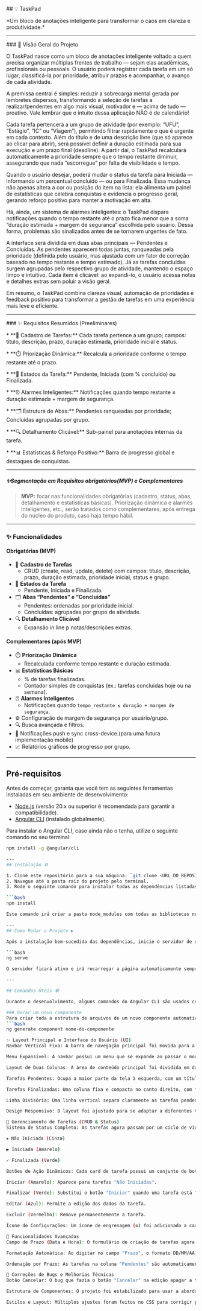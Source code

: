 \## 💡 TaskPad



\*Um bloco de anotações inteligente para transformar o caos em clareza e produtividade.\*



---



\### 🎯 Visão Geral do Projeto



O TaskPad nasce como um bloco de anotações inteligente voltado a quem precisa organizar múltiplas frentes de trabalho — sejam elas acadêmicas, profissionais ou pessoais. O usuário poderá registrar cada tarefa em um só lugar, classificá-la por prioridade, atribuir prazos e acompanhar, o avanço de cada atividade.



A premissa central é simples: reduzir a sobrecarga mental gerada por lembretes dispersos, transformando a seleção de tarefas a realizar/pendentes em algo mais visual, motivador e — acima de tudo — proativo. Vale lembrar que o intuito dessa aplicação NÃO é de calendário!



Cada tarefa pertencerá a um grupo de atividade (por exemplo: “UFU”, “Estágio”, “IC” ou “Viagem”), permitindo filtrar rapidamente o que é urgente em cada contexto. Além do título e de uma descrição livre (que só aparece ao clicar para abrir), será possível definir a duração estimada para sua execução e um prazo final (deadline). A partir daí, o TaskPad recalculará automaticamente a prioridade sempre que o tempo restante diminuir, assegurando que nada “escorregue” por falta de visibilidade e tempo.



Quando o usuário desejar, poderá mudar o status da tarefa para Iniciada — informando um percentual concluído — ou para Finalizada. Essa mudança não apenas altera a cor ou posição do item na lista: ela alimenta um painel de estatísticas que celebra conquistas e evidencia o progresso geral, gerando reforço positivo para manter a motivação em alta.



Há, ainda, um sistema de alarmes inteligentes: o TaskPad dispara notificações quando o tempo restante até o prazo fica menor que a soma “duração estimada + margem de segurança” escolhida pelo usuário. Dessa forma, problemas são sinalizados antes de se tornarem urgentes de fato.



A interface será dividida em duas abas principais — Pendentes e Concluídas. As pendentes aparecem todas juntas, ranqueadas pela prioridade (definida pelo usuário, mas ajustada com um fator de correção baseado no tempo restante e tempo estimado). Já as tarefas concluídas surgem agrupadas pelo respectivo grupo de atividade, mantendo o espaço limpo e intuitivo. Cada item é clicável: ao expandi-lo, o usuário acessa notas e detalhes extras sem poluir a visão geral.



Em resumo, o TaskPad combina clareza visual, automação de prioridades e feedback positivo para transformar a gestão de tarefas em uma experiência mais leve e eficiente.



---



\### ✨ Requisitos Resumidos (Preeliminares)



\* \*\*📝 Cadastro de Tarefas:\*\* Cada tarefa pertence a um grupo; campos: título, descrição, prazo, duração estimada, prioridade inicial e status.

\* \*\*⏱️ Priorização Dinâmica:\*\* Recalcula a prioridade conforme o tempo restante até o prazo.

\* \*\*🔄 Estados da Tarefa:\*\* Pendente, Iniciada (com % concluído) ou Finalizada.

\* \*\*⏰ Alarmes Inteligentes:\*\* Notificações quando tempo restante ≤ duração estimada + margem de segurança.

\* \*\*🗂️ Estrutura de Abas:\*\* Pendentes ranqueadas por prioridade; Concluídas agrupadas por grupo.

\* \*\*🔍 Detalhamento Clicável:\*\* Sub-painel para anotações internas da tarefa.

\* \*\*📊 Estatísticas \& Reforço Positivo:\*\* Barra de progresso global e destaques de conquistas.


--------------------------------------------------------------------------------------------------
##### ✨Segmentação em Requisitos obrigatórios(MVP) e Complementares

> **MVP:** focar nas funcionalidades obrigatórias (cadastro, status, abas, detalhamento e estatísticas básicas). Priorização dinâmica e alarmes inteligentes, etc., serão tratados como complementares, após entrega do núcleo do produto, caso haja tempo hábil.

---

### ✨ Funcionalidades

#### Obrigatórias (MVP)
- 📝 **Cadastro de Tarefas**  
  - CRUD (create, read, update, delete) com campos: título, descrição, prazo, duração estimada, prioridade inicial, status e grupo.
- 🔄 **Estados da Tarefa**  
  - Pendente, Iniciada e Finalizada.
- 🗂️ **Abas “Pendentes” e “Concluídas”**  
  - Pendentes: ordenadas por prioridade inicial.  
  - Concluídas: agrupadas por grupo de atividade.
- 🔍 **Detalhamento Clicável**  
  - Expansão in line p notas/descrições extras.


#### Complementares (após MVP)
- ⏱️ **Priorização Dinâmica**  
  - Recalculada conforme tempo restante e duração estimada.
- 📊 **Estatísticas Básicas**  
  - % de tarefas finalizadas.  
  - Contador simples de conquistas (ex.: tarefas concluídas hoje ou na semana).
- ⏰ **Alarmes Inteligentes**  
  - Notificações quando `tempo_restante ≤ duração + margem de segurança`.
- ⚙️ Configuração de margem de segurança por usuário/grupo.
- 🔍 Busca avançada e filtros.
- 📲 Notificações push e sync cross-device.(para uma futura implementação mobile)
- 📈 Relatórios gráficos de progresso por grupo.

---
## Pré-requisitos

Antes de começar, garanta que você tem as seguintes ferramentas instaladas em seu ambiente de desenvolvimento:

* [Node.js](https://nodejs.org/) (versão 20.x ou superior é recomendada para garantir a compatibilidade).
* [Angular CLI](https://angular.dev/tools/cli) (instalado globalmente).

Para instalar o Angular CLI, caso ainda não o tenha, utilize o seguinte comando no seu terminal:

```bash
npm install -g @angular/cli

---
## Instalação ⚙️

1. Clone este repositório para a sua máquina: `git clone <URL_DO_REPOSITORIO>`
2. Navegue até a pasta raiz do projeto pelo terminal.
3. Rode o seguinte comando para instalar todas as dependências listadas no `package.json`:

```bash
npm install

Este comando irá criar a pasta node_modules com todas as bibliotecas necessárias para o projeto funcionar.

---
## Como Rodar o Projeto ▶

Após a instalação bem-sucedida das dependências, inicie o servidor de desenvolvimento local do Angular com o comando:

```bash
ng serve

O servidor ficará ativo e irá recarregar a página automaticamente sempre que um arquivo for alterado. Você pode acessar a aplicação em seu navegador através do endereço: http://localhost:4200/

---

## Comandos Úteis 🛠️

Durante o desenvolvimento, alguns comandos do Angular CLI são usados com frequência:

### Gerar um novo componente
Para criar toda a estrutura de arquivos de um novo componente automaticamente:
```bash
ng generate component nome-do-componente

✨ Layout Principal e Interface do Usuário (UI)
Navbar Vertical Fixa: A barra de navegação principal foi movida para a lateral esquerda, com design fixo e uma cor de fundo escura para melhor contraste.

Menu Expansível: A navbar possui um menu que se expande ao passar o mouse, contendo o botão "Nova Tarefa" e placeholders para "Configurações" e "Perfil".

Layout de Duas Colunas: A área de conteúdo principal foi dividida em duas seções:

Tarefas Pendentes: Ocupa a maior parte da tela à esquerda, com um título "Tarefas Pendentes" em vermelho.

Tarefas Finalizadas: Uma coluna fixa e compacta no canto direito, com fundo escuro e estilo visual reduzido para não distrair.

Linha Divisória: Uma linha vertical separa claramente as tarefas pendentes das finalizadas, melhorando a organização visual.

Design Responsivo: O layout foi ajustado para se adaptar a diferentes tamanhos de tela, reorganizando as colunas e margens para evitar a sobreposição de elementos em janelas menores.

🚀 Gerenciamento de Tarefas (CRUD & Status)
Sistema de Status Completo: As tarefas agora passam por um ciclo de vida claro, com status e cores distintas:

⏸ Não Iniciada (Cinza)

▶ Iniciada (Amarelo)

✓ Finalizada (Verde)

Botões de Ação Dinâmicos: Cada card de tarefa possui um conjunto de botões de ação:

Iniciar (Amarelo): Aparece para tarefas "Não Iniciadas".

Finalizar (Verde): Substitui o botão "Iniciar" quando uma tarefa está "Iniciada".

Editar (Azul): Permite a edição dos dados da tarefa.

Excluir (Vermelho): Remove permanentemente a tarefa.

Ícone de Configurações: Um ícone de engrenagem (⚙️) foi adicionado a cada tarefa como um placeholder para futuras funcionalidades.

🎯 Funcionalidades Avançadas
Campo de Prazo (Data e Hora): O formulário de criação de tarefas agora inclui um campo "Prazo" unificado.

Formatação Automática: Ao digitar no campo "Prazo", o formato DD/MM/AA HH:MM é aplicado automaticamente, com as barras (/) e os dois pontos (:) sendo inseridos de forma inteligente.

Ordenação por Prazo: As tarefas na coluna "Pendentes" são automaticamente ordenadas pela data de prazo, com a mais urgente aparecendo primeiro.

🔧 Correções de Bugs e Melhorias Técnicas
Botão Cancelar: O bug que fazia o botão "Cancelar" na edição apagar a tarefa foi corrigido. Agora ele apenas reverte a edição.

Estrutura de Componentes: O projeto foi estabilizado para usar a abordagem de componentes standalone do Angular, resolvendo diversos erros de compilação e a "tela branca".

Estilos e Layout: Múltiplos ajustes foram feitos no CSS para corrigir problemas de alinhamento e sobreposição, garantindo uma experiência visual consistente.


